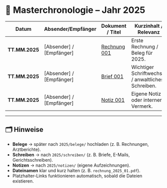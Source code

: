 # 📑 Masterchronologie – Jahr 2025

| Datum        | Absender/Empfänger | Dokument / Titel | Kurzinhalt / Relevanz |
|--------------|-------------------|------------------|-----------------------|
| **TT.MM.2025** | [Absender] / [Empfänger] | [Rechnung 001](belege/rechnung_001.pdf) | Erste Rechnung / Beleg für 2025. |
| **TT.MM.2025** | [Absender] / [Empfänger] | [Brief 001](schreiben/brief_001.pdf) | Wichtiger Schriftwechsel / anwaltliches Schreiben. |
| **TT.MM.2025** | [Absender] / [Empfänger] | [Notiz 001](notizen/notiz_001.pdf) | Eigene Notiz oder interner Vermerk. |

---

## 🗂️ Hinweise

- **Belege** → später nach `2025/belege/` hochladen (z. B. Rechnungen, Arztberichte).  
- **Schreiben** → nach `2025/schreiben/` (z. B. Briefe, E-Mails, Gerichtsschreiben).  
- **Notizen** → nach `2025/notizen/` (eigene Aufzeichnungen).  
- **Dateinamen** klar und kurz halten (z. B. `rechnung_2025_01.pdf`).  
- Platzhalter-Links funktionieren automatisch, sobald die Dateien existieren.  
